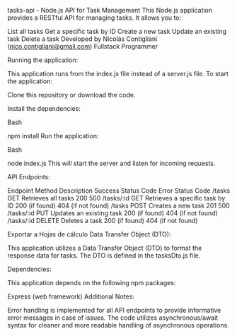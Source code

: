 tasks-api - Node.js API for Task Management
This Node.js application provides a RESTful API for managing tasks. It allows you to:

List all tasks
Get a specific task by ID
Create a new task
Update an existing task
Delete a task
Developed by Nicolás Contigliani (nico.contigliani@gmail.com)
Fullstack Programmer

Running the application:

This application runs from the index.js file instead of a server.js file. To start the application:

Clone this repository or download the code.

Install the dependencies:

Bash

npm install
Run the application:

Bash

node index.js
This will start the server and listen for incoming requests.

API Endpoints:

Endpoint	Method	Description	Success Status Code	Error Status Code
/tasks	GET	Retrieves all tasks	200	500
/tasks/:id	GET	Retrieves a specific task by ID	200 (if found)	404 (if not found)
/tasks	POST	Creates a new task	201	500
/tasks/:id	PUT	Updates an existing task	200 (if found)	404 (if not found)
/tasks/:id	DELETE	Deletes a task	200 (if found)	404 (if not found)

Exportar a Hojas de cálculo
Data Transfer Object (DTO):

This application utilizes a Data Transfer Object (DTO) to format the response data for tasks. The DTO is defined in the tasksDto.js file.

Dependencies:

This application depends on the following npm packages:

Express (web framework)
Additional Notes:

Error handling is implemented for all API endpoints to provide informative error messages in case of issues.
The code utilizes asynchronous/await syntax for cleaner and more readable handling of asynchronous operations.
